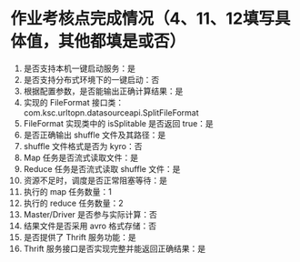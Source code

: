 # 作业考核点完成情况（4、11、12填写具体值，其他都填是或否）
1. 是否支持本机一键启动服务：是
2. 是否支持分布式环境下的一键启动：否
3. 根据配置参数，是否能输出正确计算结果：是
4. 实现的 FileFormat 接口类：com.ksc.urltopn.datasourceapi.SplitFileFormat
5. FileFormat 实现类中的 isSplitable 是否返回 true：是
6. 是否正确输出 shuffle 文件及其路径：是
7. shuffle 文件格式是否为 kyro：否
8. Map 任务是否流式读取文件：是
9. Reduce 任务是否流式读取 shuffle 文件：是
10. 资源不足时，调度是否正常阻塞等待：是
11. 执行的 map 任务数量：1
12. 执行的 reduce 任务数量：2
13. Master/Driver 是否参与实际计算：否
14. 结果文件是否采用 avro 格式存储：否
15. 是否提供了 Thrift 服务功能：是
16. Thrift 服务接口是否实现完整并能返回正确结果：是